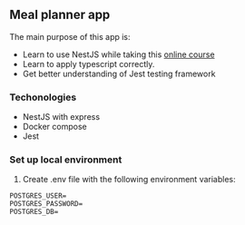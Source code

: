 ## Meal planner app

The main purpose of this app is:
- Learn to use NestJS while taking this [online course](https://www.udemy.com/course/nestjs-zero-to-hero)
- Learn to apply typescript correctly.
- Get better understanding of Jest testing framework

### Techonologies

- NestJS with express
- Docker compose
- Jest

### Set up local environment

1. Create .env file with the following environment variables:
```
POSTGRES_USER=
POSTGRES_PASSWORD=
POSTGRES_DB=
```